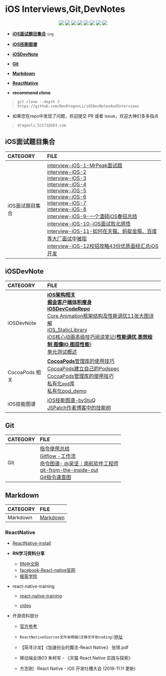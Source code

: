 #  iOS Interviews,Git,DevNotes 

</p>
<p align='center'>
<img src="http://githubbadges.com/star.svg?user=DevDragonLi&repo=iOSDevNotesAndInterviews">
<img src="http://githubbadges.com/fork.svg?user=DevDragonLi&repo=iOSDevNotesAndInterviews">
<img src="https://img.shields.io/badge/build-passing-brightgreen.svg">
<img src="https://img.shields.io/badge/platform-iOS-ff69b4.svg">
<img src="https://img.shields.io/badge/language-Swift-abcdef.svg">
<img src="https://img.shields.io/badge/PR-welcome%20!-brightgreen.svg?colorA=a0cd34">
<img src="https://img.shields.io/packagist/l/doctrine/orm.svg">
<img src="https://img.shields.io/github/last-commit/google/skia.svg">
</p>

- **[iOS面试题目集合](#iOSinterview)** `ing`
- **[iOS技能图谱](#iOSinterview)**
- **[iOSDevNote](#iOSDevNote)**
- **[Git](#Git)**
- **[Markdown](#Markdown)**
- **[ReactNative](#ReactNative)**

- **recommend clone**

> `git clone --depth 3 https://github.com/DevDragonLi/iOSDevNotesAndInterviews `

-  如果您在repo中发现了问题，欢迎提交 PR 或者 issue，欢迎大神们多多指点

>  `dragonli_52171@163.com`

## <a name="iOSinterview"></a> iOS面试题目集合

| CATEGORY | FILE |  
|:----|:----|
|iOS面试题目集合|[interview-iOS-1-MrPeak面试题](./interview-iOS/interview-iOS-1.md)<br>[interview-iOS-2](./interview-iOS/interview-iOS-2.md)<br>[interview-iOS-3](./interview-iOS/interview-iOS-3.md)<br>[interview-iOS-4](./interview-iOS/interview-iOS-4.md)<br>[interview-iOS-5](./interview-iOS/interview-iOS-5.md)<br>[interview-iOS-6](./interview-iOS/interview-iOS-6.md)<br>[interview-iOS-7](./interview-iOS/interview-iOS-7.md)<br>[interview-iOS-8](./interview-iOS/interview-iOS-8.md)<br>[interview-iOS-9-一个渣硕iOS春招总结](./interview-iOS/interview-iOS-9-一个渣硕iOS春招总结.md)<br>[interview-iOS-10-iOS面试败北感悟](./interview-iOS/interview-iOS-10-iOS面试败北感悟.md)<br>[interview-iOS-11-如何在天猫、蚂蚁金服、百度等大厂面试中被拒](./interview-iOS/interview-iOS-11-如何在天猫、蚂蚁金服、百度等大厂面试中被拒.md)<br>[interview-iOS-12校招攻略43份优质面经汇总iOS开发](./interview-iOS/interview-iOS-12校招攻略43份优质面经汇总iOS开发.md) |


## <a name="iOSDevNote"></a> iOSDevNote

| CATEGORY | FILE |  
|:----|:----|
|iOSDevNote|[**iOS架构相关**](./iOSNote/iOS_architecture.pdf)<br>[**掘金客户端体积瘦身**](./iOSNote/appThin/readme.md)<br>[**iOSDevCodeRepo**](https://github.com/DevDragonLi/iOSDevDemo)<br>[Core Animation框架结构及性能调优11张大图详解](https://github.com/DevDragonLi/Core-AnimationPerformanceOptimization)<br>[iOS_StaticLibrary](./iOSNote/iOS_StaticLibrary/readme.md)<br>[iOS核心动画高级技巧阅读笔记(**性能调优**,**高效绘制**,**图像IO**,**图层性能**)](./iOSNote/iOS-coreAnimationNote.md)<br>[单元测试概述](./iOSNote/UnitTesting.md)|
|CocoaPods 相关 |[**CocoaPods**管理库的使用技巧](./iOSNote/pod/cocoapods.md)<br>[CocoaPods建立自己的Podspec](./iOSNote/CocoaPods/cocoapods-podspec.md)<br> [CocoaPods管理库的使用技巧](./iOSNote/CocoaPods/cocoapods-podspec.md)<br>[私有化`pod`库](./iOSNote/CocoaPods/Pod&&spec.md) <br>[私有化pod_demo](https://github.com/DevDragonLi/iOSDevDemo/tree/master/1-DevDemo/PodPrivate_demo )|
|iOS技能图谱|[iOS技能图谱-byStuQ](./iOSNote/map-MobileDev-iOSDev.md)<br>[JSPatch作者博客中的技能树](./images/iOSDev-bang.png)|

## <a name="Git"></a> Git

| CATEGORY | FILE |  
|:----|:----|
| Git |[指令使用总结](./Git.md)<br>[Gitflow -工作流](./Gitflow.md)<br>[命令图谱- @吴坚｜南航软件工程师](https://github.com/TeamStuQ/skill-map/blob/master/data/map-Git.md)<br>[git-from-the-inside-out](https://maryrosecook.com/blog/post/git-from-the-inside-out)<br>[Git指令速查图](./images/git_easy.jpg)|

## <a name="Markdown"></a> Markdown
| CATEGORY | FILE |  
|:----|:----|
| Markdown |[Markdown](./other/Markdown.md)|

### <a name="ReactNative"></a> ReactNative 

- [ReactNative-install](./iOSNote/ReactNative-install.md)

- **RN学习资料分享**
	- [RN中文网](http://reactnative.cn)
	- [facebook-React-native官网](https://facebook.github.io/react-native/)
	- [极客学院](http://wiki.jikexueyuan.com/project/react-native/)

- react-native-training 

	- [react-native-training](https://www.gitbook.com/book/unbug/react-native-training/details)

	- [video](http://list.youku.com/albumlist/show?id=27615900&ascending=1&page=1)

- 开源资料部分

	- [官方参考](https://github.com/facebook/react-native/tree/master/Examples)

	- `ReactNativeSources文件夹明细(迁移文件到coding)`[地址](https://coding.net/u/LFL/p/GitHubRepo/git)
	- 【简寻沙龙】《加速创业的魔法-React Native》 张旭.pdf
	-  移动端会场03 朱柯军 - 《天猫 React Native 实践与探索》
	- 方志刚）React Native - iOS 开发吐槽大会  (2016-11.11 更新)


